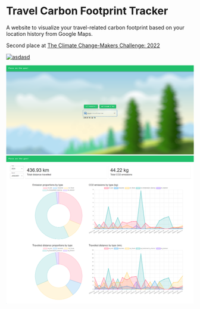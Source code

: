 # Travel Carbon Footprint Tracker

A website to visualize your travel-related carbon footprint based on your location history from Google Maps.

Second place at [The Climate Change-Makers Challenge: 2022](https://devpost.com/software/pass-on-the-gas)

[![asdasd](https://markdown-videos-api.jorgenkh.no/youtube/a36QRteuG5s)](https://youtu.be/a36QRteuG5s)

![preview 1](images/home.png)
![preview 2](images/dashboard.png)
